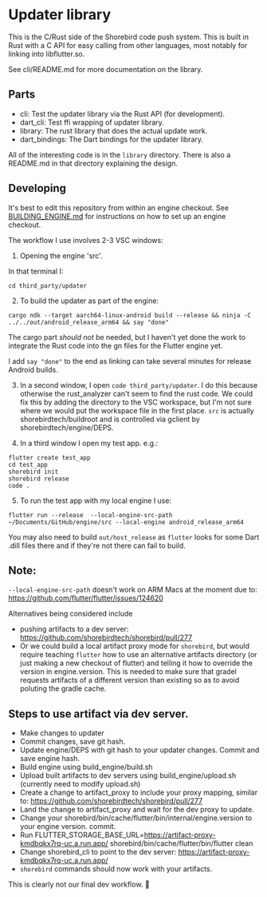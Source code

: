 # Updater library

This is the C/Rust side of the Shorebird code push system.  This is built
in Rust with a C API for easy calling from other languages, most notably
for linking into libflutter.so.

See cli/README.md for more documentation on the library.

## Parts
* cli: Test the updater library via the Rust API (for development).
* dart_cli: Test ffi wrapping of updater library.
* library: The rust library that does the actual update work.
* dart_bindings: The Dart bindings for the updater library.

All of the interesting code is in the `library` directory.  There is also
a README.md in that directory explaining the design.


## Developing

It's best to edit this repository from within an engine checkout.  See [BUILDING_ENGINE.md](BUILDING_ENGINE.md) for instructions on how to set up an engine checkout.

The workflow I use involves 2-3 VSC windows:

1. Opening the engine 'src'.

In that terminal I:
```
cd third_party/updater
```

2. To build the updater as part of the engine:
```
cargo ndk --target aarch64-linux-android build --release && ninja -C ../../out/android_release_arm64 && say "done"
```

The cargo part *should not* be needed, but I haven't yet done the work to integrate the Rust code into the gn files for the Flutter engine yet.

I add `say "done"` to the end as linking can take several minutes for release Android builds.

3.  In a second window, I open `code third_party/updater`.  I do this because otherwise the rust_analyzer can't seem to find the rust code.  We could fix this by adding the directory to the VSC workspace, but I'm not sure where we would put the workspace file in the first place.  `src` is actually shorebirdtech/buildroot and is controlled via gclient by shorebirdtech/engine/DEPS.

4.  In a third window I open my test app. e.g.:

```
flutter create test_app
cd test_app
shorebird init
shorebird release
code .
```

5. To run the test app with my local engine I use:

```
flutter run --release  --local-engine-src-path ~/Documents/GitHub/engine/src --local-engine android_release_arm64
```

You may also need to build `out/host_release` as `flutter` looks for some Dart .dill files there and if they're not there can fail to build.

## Note:

`--local-engine-src-path` doesn't work on ARM Macs at the moment due to: https://github.com/flutter/flutter/issues/124620

Alternatives being considered include
* pushing artifacts to a dev server: https://github.com/shorebirdtech/shorebird/pull/277
* Or we could build a local artifact proxy mode for `shorebird`, but would require teaching `flutter` how to use an alternative artifacts directory (or just making a new checkout of flutter) and telling it how to override the version in engine.version.  This is needed to make sure that gradel requests artifacts of a different version than existing so as to avoid poluting the gradle cache.

## Steps to use artifact via dev server.

* Make changes to updater
* Commit changes, save git hash.
* Update engine/DEPS with git hash to your updater changes.  Commit and save engine hash.
* Build engine using build_engine/build.sh
* Upload built artifacts to dev servers using build_engine/upload.sh (currently need to modify upload.sh)
* Create a change to artifact_proxy to include your proxy mapping, similar to: https://github.com/shorebirdtech/shorebird/pull/277
* Land the change to artifact_proxy and wait for the dev proxy to update.
* Change your shorebird/bin/cache/flutter/bin/internal/engine.version to your engine version.  commit.
* Run FLUTTER_STORAGE_BASE_URL=https://artifact-proxy-kmdbqkx7rq-uc.a.run.app/ shorebird/bin/cache/flutter/bin/flutter clean
* Change shorebird_cli to point to the dev server: https://artifact-proxy-kmdbqkx7rq-uc.a.run.app/ 
* `shorebird` commands should now work with your artifacts.

This is clearly not our final dev workflow. 🤣
